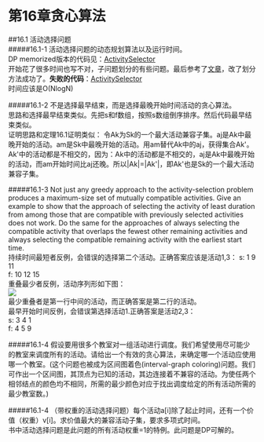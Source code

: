 第16章贪心算法
=
##16.1 活动选择问题  
#####16.1-1 活动选择问题的动态规划算法以及运行时间。  
DP memorized版本的代码见：[ActivitySelector](https://github.com/zhuxiuwei/CLRS/blob/master/src/chap16_GreedyAlgorithms/ActivitySelector.java#L36)  
开始花了很多时间也写不对，子问题划分的有些问题。最后参考了[文章](http://www.cs.princeton.edu/~wayne/cs423/lectures/dynamic-programming-4up.pdf)，改了划分方法成功了。__失败的代码__：[ActivitySelector](https://github.com/zhuxiuwei/CLRS/blob/master/src/chap16_GreedyAlgorithms/ActivitySelector.java#L82)  
时间应该是O(NlogN)  

#####16.1-2 不是选择最早结束，而是选择最晚开始时间活动的贪心算法。  
思路和选择最早结束类似。先把s和f数组，按照s数组倒序排序。然后代码最早结束类似。  
证明思路和定理16.1证明类似： 令Ak为Sk的一个最大活动兼容子集。aj是Ak中最晚开始的活动。am是Sk中最晚开始的活动。用am替代Ak中的aj，获得集合Ak'。Ak'中的活动都是不相交的，因为：Ak中的活动都是不相交的，aj是Ak中最晚开始的活动，而am开始时间比aj还晚。所以|Ak|=|Ak'|，即Ak'也是Sk的一个最大活动兼容子集。  

#####16.1-3 Not just any greedy approach to the activity-selection problem produces a maximum-size set of mutually compatible activities. Give an example to show that
the approach of selecting the activity of least duration from among those that are compatible with previously selected activities does not work. Do the same for the approaches of always selecting the compatible activity that overlaps the fewest other remaining activities and always selecting the compatible remaining activity with the earliest start time.  
持续时间最短者反例，会错误的选择第二个活动。正确答案应该是活动1,3： 
s: 1  9 11  
f: 10 12 15  
重叠最少者反例，活动序列形如下图：  
![](https://github.com/zhuxiuwei/CLRS/blob/master/Images/16.1-3.png)  
最少重叠者是第一行中间的活动，而正确答案是第二行的活动。  
最早开始时间反例，会错误第选择活动1.正确答案是活动2,3：  
s: 3 4 1  
f: 4 5 9  

#####16.1-4 假设要用很多个教室对一组活动进行调度。我们希望使用尽可能少的教室来调度所有的活动。请给出一个有效的贪心算法，来确定哪一个活动应使用哪一个教室。(这个问题也被成为区间图着色(interval-graph coloring)问题。我们可作出一个区间图，其顶点为已知的活动，其边连接着不兼容的活动。为使任两个相邻结点的颜色均不相同，所需的最少颜色对应于找出调度给定的所有活动所需的最少教室数。)  

#####16.1-4 （带权重的活动选择问题）每个活动a[i]除了起止时间，还有一个价值（权重）v[i]。求价值最大的兼容活动子集，要求多项式时间。  
书中活动选择问题是此问题的所有活动权重=1的特例。此问题是DP可解的。  



